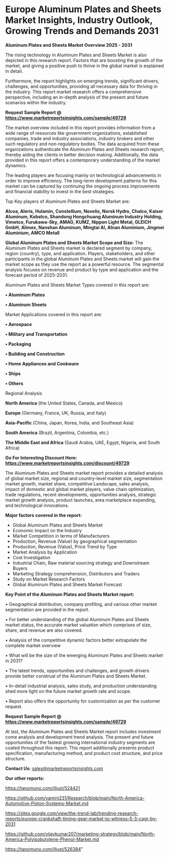 # Europe Aluminum Plates and Sheets Market Insights, Industry Outlook, Growing Trends and Demands 2031

<Strong> Aluminum Plates and Sheets Market Overview 2025 - 2031</strong>

The rising technology in Aluminum Plates and Sheets Market is also depicted in this research report. Factors that are boosting the growth of the market, and giving a positive push to thrive in the global market is explained in detail.

Furthermore, the report highlights on emerging trends, significant drivers, challenges, and opportunities, providing all necessary data for thriving in the industry. This report market research offers a comprehensive perspective, including an in-depth analysis of the present and future scenarios within the industry.

<strong>Request Sample Report @ <a href=https://www.marketreportsinsights.com/sample/49729>https://www.marketreportsinsights.com/sample/49729</a></strong>

The market overview included in this report provides information from a wide range of resources like government organizations, established companies, trade and industry associations, industry brokers and other such regulatory and non-regulatory bodies. The data acquired from these organizations authenticate the Aluminum Plates and Sheets research report, thereby aiding the clients in better decision making. Additionally, the data provided in this report offers a contemporary understanding of the market dynamics.

The leading players are focusing mainly on technological advancements in order to improve efficiency. The long-term development patterns for this market can be captured by continuing the ongoing process improvements and financial stability to invest in the best strategies.

Top Key players of Aluminum Plates and Sheets Market are:

<strong>Alcoa, Aleris, Hulamin, Constellium, Novelis, Norsk Hydro, Chalco, Kaiser Aluminum, Kobelco, Shandong Hongchuang Aluminum Industry Holding, Vimetco, Furukawa-Sky, AMAG, KUMZ, Nippon Light Metal, GLEICH GmbH, Alimex, Nanshan Aluminum, Mingtai Al, Alnan Aluminium, Jingmei Aluminium, AMCO Metall</strong>

<strong><b>Global Aluminum Plates and Sheets Market Scope and Size:</b></strong>
The Aluminum Plates and Sheets market is declared segment by company, region (country), type, and application. Players, stakeholders, and other participants in the global Aluminum Plates and Sheets market will gain the market scope as they use the report as a powerful resource. The segmental analysis focuses on revenue and product by type and application and the forecast period of 2025-2031.

Aluminum Plates and Sheets Market Types covered in this report are:

<strong>•  Aluminum Plates

•  Aluminum Sheets</strong>

Market Applications covered in this report are:

<strong>•  Aerospace

•  Military and Transportation

•  Packaging

•  Building and Construction

•  Home Appliances and Cookware

•  Ships

•  Others</strong> 

Regional Analysis

<strong>North America</strong> (the United States, Canada, and Mexico)

<strong>Europe</strong> (Germany, France, UK, Russia, and Italy)

<strong>Asia-Pacific</strong> (China, Japan, Korea, India, and Southeast Asia)

<strong>South America</strong> (Brazil, Argentina, Colombia, etc.)

<strong>The Middle East and Africa</strong> (Saudi Arabia, UAE, Egypt, Nigeria, and South Africa)

<strong>Go For Interesting Discount Here: <a href=https://www.marketreportsinsights.com/discount/49729>https://www.marketreportsinsights.com/discount/49729</a></strong>

The Aluminum Plates and Sheets market report provides a detailed analysis of global market size, regional and country-level market size, segmentation market growth, market share, competitive Landscape, sales analysis, impact of domestic and global market players, value chain optimization, trade regulations, recent developments, opportunities analysis, strategic market growth analysis, product launches, area marketplace expanding, and technological innovations.

<strong><b>Major factors covered in the report:</b></strong>
<ul>
  <li>Global Aluminum Plates and Sheets Market </li>
  <li>Economic Impact on the Industry</li>
  <li>Market Competition in terms of Manufacturers</li>
  <li>Production, Revenue (Value) by geographical segmentation</li>
  <li>Production, Revenue (Value), Price Trend by Type</li>
  <li>Market Analysis by Application</li>
  <li>Cost Investigation</li>
  <li>Industrial Chain, Raw material sourcing strategy and Downstream Buyers</li>
  <li>Marketing Strategy comprehension, Distributors and Traders</li>
  <li>Study on Market Research Factors</li>
  <li>Global Aluminum Plates and Sheets Market Forecast</li>
</ul>

<strong><b>Key Point of the Aluminum Plates and Sheets Market report:</b></strong>

• Geographical distribution, company profiling, and various other market segmentation are provided in the report.

• For better understanding of the global Aluminum Plates and Sheets market status, the accurate market valuation which comprises of size, share, and revenue are also covered.

• Analysis of the competitive dynamic factors better extrapolate the complete market overview

• What will be the size of the emerging Aluminum Plates and Sheets market in 2031?

• The latest trends, opportunities and challenges, and growth drivers provide better construal of the Aluminum Plates and Sheets Market.

• In-detail industrial analysis, sales study, and production understanding shed more light on the future market growth rate and scope.

• Report also offers the opportunity for customization as per the customer request.

<strong>Request Sample Report @ <a href=https://www.marketreportsinsights.com/sample/49729>https://www.marketreportsinsights.com/sample/49729</a></strong>

At last, the Aluminum Plates and Sheets Market report includes investment come analysis and development trend analysis. The present and future opportunities of the fastest growing international industry segments are coated throughout this report. This report additionally presents product specification, manufacturing method, and product cost structure, and price structure.

<strong>Contact Us:</strong>
sales@marketreportsinsights.com

<strong>Our other reports:</strong>

<a href=https://tanomuno.com/illust/524421>https://tanomuno.com/illust/524421</a>

<a href=https://github.com/yamini231/Research/blob/main/North-America-Automotive-Piston-Systems-Market.md>https://github.com/yamini231/Research/blob/main/North-America-Automotive-Piston-Systems-Market.md</a>

<a href=https://sites.google.com/view/the-trend-lab/trending-research-reports/europe-crankshaft-timing-gear-market-to-witness-5-3-cagr-by-2031>https://sites.google.com/view/the-trend-lab/trending-research-reports/europe-crankshaft-timing-gear-market-to-witness-5-3-cagr-by-2031</a>

<a href=https://github.com/vijaykumar207/marketing-strategy/blob/main/North-America-Polyisobutylene-Phenol-Market.md>https://github.com/vijaykumar207/marketing-strategy/blob/main/North-America-Polyisobutylene-Phenol-Market.md</a>

<a href=https://tanomuno.com/illust/526384>https://tanomuno.com/illust/526384</a>"
